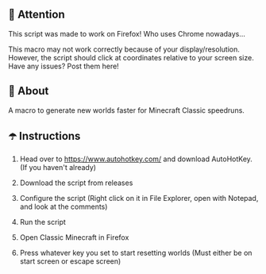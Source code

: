 ## 🗿 Attention ##

This script was made to work on Firefox! Who uses Chrome nowadays...

This macro may not work correctly because of your display/resolution. 
However, the script should click at coordinates relative to your screen size.
Have any issues? Post them here!

## 👾 About ##
A macro to generate new worlds faster for Minecraft Classic speedruns.

## ☂️ Instructions ##

1) Head over to https://www.autohotkey.com/ and download AutoHotKey. (If you haven't already)

2) Download the script from releases

3) Configure the script (Right click on it in File Explorer, open with Notepad, and look at the comments)

4) Run the script

5) Open Classic Minecraft in Firefox

6) Press whatever key you set to start resetting worlds (Must either be on start screen or escape screen)
